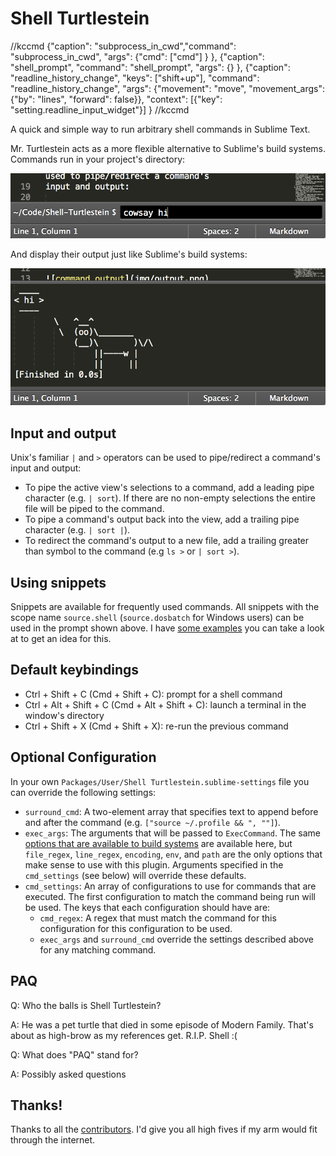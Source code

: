 Shell Turtlestein
=================
//kccmd
{"caption": "subprocess_in_cwd","command": "subprocess_in_cwd", "args": {"cmd": ["cmd"] } },
{"caption": "shell_prompt",  "command": "shell_prompt", "args": {} },
{"caption": "readline_history_change", "keys": ["shift+up"], "command": "readline_history_change",
"args": {"movement": "move", "movement_args": {"by": "lines", "forward": false}},
"context": [{"key": "setting.readline_input_widget"}]
}
//kccmd
    
    
A quick and simple way to run arbitrary shell commands in Sublime Text.

Mr. Turtlestein acts as a more flexible alternative to Sublime's build systems.
Commands run in your project's directory:

![input a shell command](img/input.png)

And display their output just like Sublime's build systems:

![command output](img/output.png)


Input and output
------------------------
Unix's familiar `|` and `>` operators can be used to pipe/redirect a command's
input and output:

  * To pipe the active view's selections to a command, add a leading pipe
    character (e.g. `| sort`).  If there are no non-empty selections the entire
    file will be piped to the command.
  * To pipe a command's output back into the view, add a trailing pipe
    character (e.g. `| sort |`).
  * To redirect the command's output to a new file, add a trailing greater than
    symbol to the command (e.g `ls >` or `| sort >`).


Using snippets
--------------
Snippets are available for frequently used commands.  All snippets with the
scope name `source.shell` (`source.dosbatch` for Windows users) can be used in
the prompt shown above.  I have
[some examples](https://github.com/misfo/Sublime-Packages/tree/master/User/Snippets/Shell)
you can take a look at to get an idea for this.


Default keybindings
-------------------
* Ctrl + Shift + C (Cmd + Shift + C): prompt for a shell command
* Ctrl + Alt + Shift + C (Cmd + Alt + Shift + C): launch a terminal in the
  window's directory
* Ctrl + Shift + X (Cmd + Shift + X): re-run the previous command


Optional Configuration
----------------------
In your own `Packages/User/Shell Turtlestein.sublime-settings` file you can
override the following settings:

  * `surround_cmd`: A two-element array that specifies text to append before and
    after the command (e.g. `["source ~/.profile && ", ""]`).
  * `exec_args`: The arguments that will be passed to `ExecCommand`.
    The same
    [options that are available to build systems](http://sublimetext.info/docs/en/reference/build_systems.html)
    are available here, but `file_regex`, `line_regex`, `encoding`, `env`, and
    `path` are the only options that make sense to use with this plugin.
    Arguments specified in the `cmd_settings` (see below) will override these
    defaults.
  * `cmd_settings`: An array of configurations to use for commands that are
  	executed.  The first configuration to match the command being run will be
  	used.  The keys that each configuration should have are:
  	* `cmd_regex`: A regex that must match the command for this configuration
  	  for this configuration to be used.
  	* `exec_args` and `surround_cmd` override the settings described above for
      any matching command.


PAQ
---
Q: Who the balls is Shell Turtlestein?

A: He was a pet turtle that died in some episode of Modern Family.  That's about
   as high-brow as my references get.  R.I.P. Shell :(

Q: What does "PAQ" stand for?

A: Possibly asked questions


Thanks!
-------
Thanks to all the
[contributors](https://github.com/misfo/Shell-Turtlestein/graphs/contributors).
I'd give you all high fives if my arm would fit through the internet.

